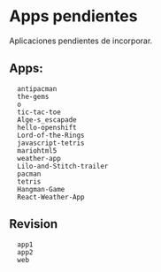 # Apps pendientes
Aplicaciones pendientes de incorporar.

## Apps:
```
  antipacman
  the-gems
  o
  tic-tac-toe
  Alge-s_escapade
  hello-openshift
  Lord-of-the-Rings
  javascript-tetris
  mariohtml5
  weather-app
  Lilo-and-Stitch-trailer
  pacman
  tetris
  Hangman-Game
  React-Weather-App
```

## Revision
```
  app1
  app2
  web
```
